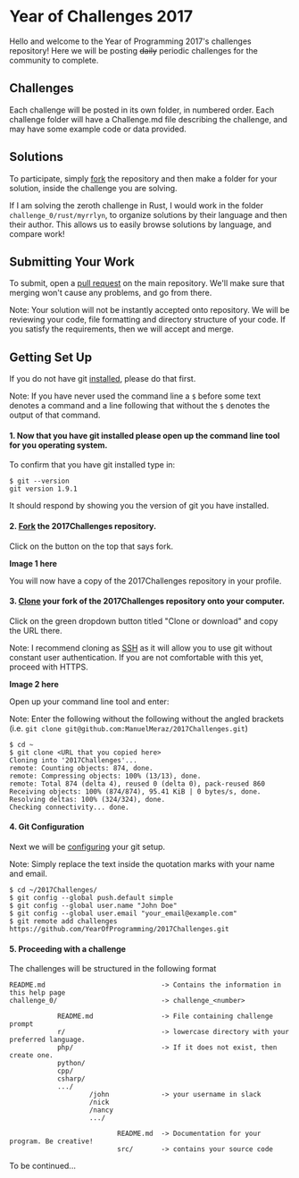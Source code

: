 # Year of Challenges 2017

Hello and welcome to the Year of Programming 2017's challenges repository! Here
we will be posting ~~daily~~ periodic challenges for the community to complete.

## Challenges

Each challenge will be posted in its own folder, in numbered order. Each
challenge folder will have a Challenge.md file describing the challenge, and may
have some example code or data provided.

## Solutions

To participate, simply [fork](https://help.github.com/articles/fork-a-repo/) the repository and then make a folder for your
solution, inside the challenge you are solving.

If I am solving the zeroth challenge in Rust, I would work in the folder
`challenge_0/rust/myrrlyn`, to organize solutions by their language and
then their author. This allows us to easily browse solutions by language, and
compare work!

## Submitting Your Work

To submit, open a [pull request](https://help.github.com/articles/about-pull-requests/) on the main repository. We'll make sure that merging won't cause any problems, and go from there.

Note: Your solution will not be instantly accepted onto repository. We will be reviewing your code, file formatting and directory structure of your code. If you satisfy the requirements, then we will accept and merge. 

## Getting Set Up

If you do not have git [installed](https://git-scm.com/book/en/v2/Getting-Started-Installing-Git), please do that first.

Note: If you have never used the command line a `$` before some text denotes a command and a line following that without the `$` denotes the output of that command.


#### 1. Now that you have git installed please open up the command line tool for you operating system.


To confirm that you have git installed type in:
```
$ git --version
git version 1.9.1
```
It should respond by showing you the version of git you have installed.


#### 2. [Fork](https://help.github.com/articles/fork-a-repo/) the 2017Challenges repository.


Click on the button on the top that says fork.

**Image 1 here**

You will now have a copy of the 2017Challenges repository in your profile.


#### 3. [Clone](https://help.github.com/articles/cloning-a-repository/) your fork of the 2017Challenges repository onto your computer.


Click on the green dropdown button titled "Clone or download" and copy the URL there.

Note: I recommend cloning as [SSH](https://help.github.com/articles/generating-an-ssh-key/) as it will allow you to use git without constant user authentication. If you are not comfortable with this yet, proceed with HTTPS.

**Image 2 here**

Open up your command line tool and enter:

Note: Enter the following without the following without the angled brackets (i.e. `git clone git@github.com:ManuelMeraz/2017Challenges.git`)

```
$ cd ~
$ git clone <URL that you copied here>
Cloning into '2017Challenges'...
remote: Counting objects: 874, done.
remote: Compressing objects: 100% (13/13), done.
remote: Total 874 (delta 4), reused 0 (delta 0), pack-reused 860
Receiving objects: 100% (874/874), 95.41 KiB | 0 bytes/s, done.
Resolving deltas: 100% (324/324), done.
Checking connectivity... done.
```


#### 4. Git Configuration


Next we will be [configuring](https://git-scm.com/book/en/v2/Getting-Started-First-Time-Git-Setup) your git setup. 


Note: Simply replace the text inside the quotation marks with your name and email.

```
$ cd ~/2017Challenges/
$ git config --global push.default simple
$ git config --global user.name "John Doe"
$ git config --global user.email "your_email@example.com"
$ git remote add challenges https://github.com/YearOfProgramming/2017Challenges.git
```


#### 5. Proceeding with a challenge


The challenges will be structured in the following format
```
README.md                             -> Contains the information in this help page
challenge_0/                          -> challenge_<number>

            README.md                 -> File containing challenge prompt
            r/                        -> lowercase directory with your preferred language. 
            php/                      -> If it does not exist, then create one. 
            python/
            cpp/
            csharp/
            .../
                    /john             -> your username in slack
                    /nick
                    /nancy
                    .../
                    
                           README.md  -> Documentation for your program. Be creative!
                           src/       -> contains your source code
```
  
To be continued...
